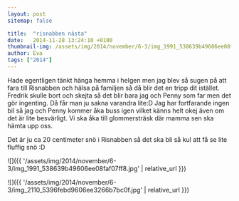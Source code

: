 ```yaml
---
layout: post
sitemap: false

title:  "risnabben nästa"
date:   2014-11-28 13:24:10 +0100
thumbnail-img: /assets/img/2014/november/6-3/img_1991_538639b49606ee08faf07ff8.jpg
author: Eva
tags: ["2014"]
---
```


Hade egentligen tänkt hänga hemma i helgen men jag blev så sugen på att fara till Risnabben och hälsa på familjen så då blir det en tripp dit istället. Fredrik skulle bort och skejta så det blir bara jag och Penny som far men det gör ingenting. Då får man ju sakna varandra lite:D Jag har fortfarande ingen bil så jag och Penny kommer åka buss igen vilket känns helt okej även om det är lite besvärligt. Vi ska åka till glommersträsk där mamma sen ska hämta upp oss. 

Det är ju ca 20 centimeter snö i Risnabben så det ska bli så kul att få se lite fluffig snö :D

![]({{ '/assets/img/2014/november/6-3/img_1991_538639b49606ee08faf07ff8.jpg'  | relative_url }})

![]({{ '/assets/img/2014/november/6-3/img_2110_5396febd9606ee3266b7bc0f.jpg'  | relative_url }})

